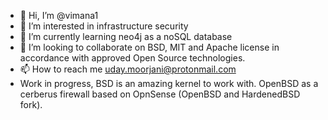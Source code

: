 - 👋 Hi, I’m @vimana1
- 👀 I’m interested in infrastructure security
- 🌱 I’m currently learning neo4j as a noSQL database
- 💞️ I’m looking to collaborate on BSD, MIT and Apache license in accordance with approved Open Source technologies.
- 📫 How to reach me uday.moorjani@protonmail.com
- Work in progress, BSD is an amazing kernel to work with. OpenBSD as a cerberus firewall based on OpnSense (OpenBSD and HardenedBSD fork).

<!---
vimana1/vimana1 is a ✨ special ✨ repository because its `README.md` (this file) appears on your GitHub profile.
You can click the Preview link to take a look at your changes.
--->
